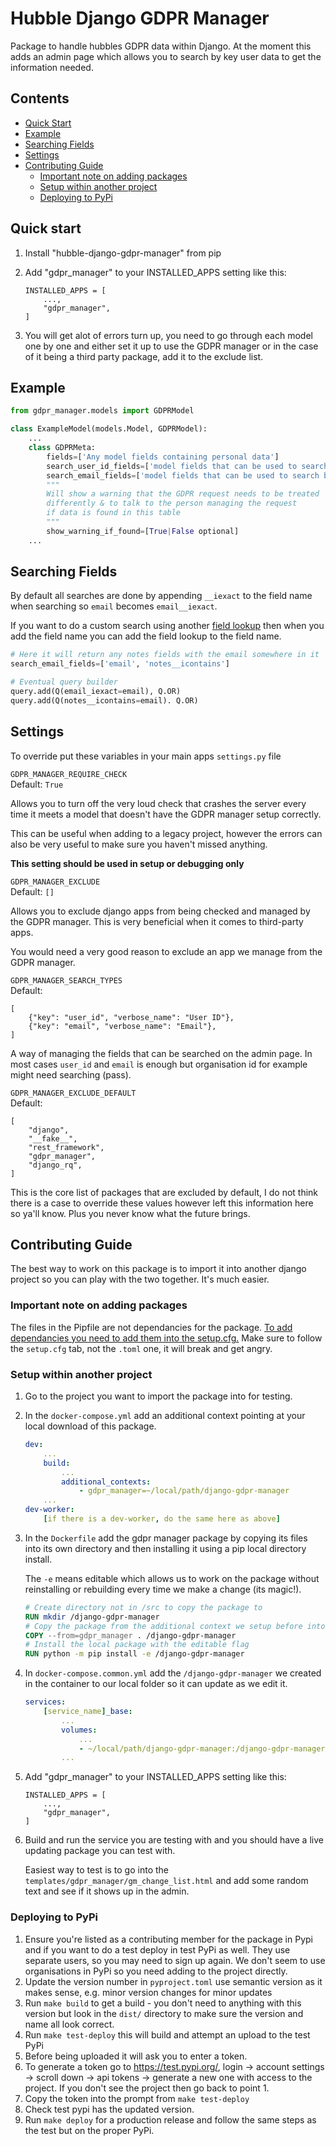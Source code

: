 
Hubble Django GDPR Manager
=====

Package to handle hubbles GDPR data within Django. At the moment this adds an admin page which allows you to search by key user data to get the information needed.

Contents
----
- [Quick Start](#quick-start)
- [Example](#example)
- [Searching Fields](#searching-fields)
- [Settings](#settings)
- [Contributing Guide](#contributing-guide)
    - [Important note on adding packages](#important-note-on-adding-packages)
    - [Setup within another project](#setup-within-another-project)
    - [Deploying to PyPi](#deploying-to-pypi)

Quick start
-----------
1. Install "hubble-django-gdpr-manager" from pip

1. Add "gdpr_manager" to your INSTALLED_APPS setting like this:
    ```
    INSTALLED_APPS = [
        ...,
        "gdpr_manager",
    ]
    ```

2. You will get alot of errors turn up, you need to go through each model one by one and either set it up to use the GDPR manager or in the case of it being a third party package, add it to the exclude list.

Example
-----------
```python
from gdpr_manager.models import GDPRModel

class ExampleModel(models.Model, GDPRModel):
    ...
    class GDPRMeta:
        fields=['Any model fields containing personal data']
        search_user_id_fields=['model fields that can be used to search by User ID']
        search_email_fields=['model fields that can be used to search by Email']
        """
        Will show a warning that the GDPR request needs to be treated
        differently & to talk to the person managing the request
        if data is found in this table
        """
        show_warning_if_found=[True|False optional]
    ...
```

Searching Fields
----------
By default all searches are done by appending `__iexact` to the field name when searching so `email` becomes `email__iexact`.

If you want to do a custom search using another [field lookup](https://docs.djangoproject.com/en/5.1/ref/models/querysets/#field-lookups) then when you add the field name you can add the field lookup to the field name.
```python
# Here it will return any notes fields with the email somewhere in it
search_email_fields=['email', 'notes__icontains']

# Eventual query builder
query.add(Q(email_iexact=email), Q.OR)
query.add(Q(notes__icontains=email). Q.OR)
```

Settings
-----------
To override put these variables in your main apps `settings.py` file

`GDPR_MANAGER_REQUIRE_CHECK` <br>
Default: `True`

Allows you to turn off the very loud check that crashes the server every time it meets a model that doesn't have the GDPR manager setup correctly.

This can be useful when adding to a legacy project, however the errors can also be very useful to make sure you haven't missed anything.

**This setting should be used in setup or debugging only**

`GDPR_MANAGER_EXCLUDE` <br>
Default: `[]`

Allows you to exclude django apps from being checked and managed by the GDPR manager. This is very beneficial when it comes to third-party apps.

You would need a very good reason to exclude an app we manage from the GDPR manager.

`GDPR_MANAGER_SEARCH_TYPES` <br>
Default:
```
[
    {"key": "user_id", "verbose_name": "User ID"},
    {"key": "email", "verbose_name": "Email"},
]
```

A way of managing the fields that can be searched on the admin page. In most cases `user_id` and `email` is enough but organisation id for example might need searching (pass).

`GDPR_MANAGER_EXCLUDE_DEFAULT` <br>
Default:
```
[
    "django",
    "__fake__",
    "rest_framework",
    "gdpr_manager",
    "django_rq",
]
```
This is the core list of packages that are excluded by default, I do not think there is a case to override these values however left this information here so ya'll know. Plus you never know what the future brings.

Contributing Guide
-----------
The best way to work on this package is to import it into another django project so you can play with the two together. It's much easier.

### Important note on adding packages
The files in the Pipfile are not dependancies for the package.
[To add dependancies you need to add them into the setup.cfg.](
https://setuptools.pypa.io/en/latest/userguide/dependency_management.html#declaring-required-dependency)
Make sure to follow the `setup.cfg` tab, not the `.toml` one, it will break and get angry.


### Setup within another project
1. Go to the project you want to import the package into for testing.
2. In the `docker-compose.yml` add an additional context pointing at your local download of this package.
    ```yaml
    dev:
        ...
        build:
            ...
            additional_contexts:
                - gdpr_manager=~/local/path/django-gdpr-manager
        ...
    dev-worker:
        [if there is a dev-worker, do the same here as above]
    ```
3. In the `Dockerfile` add the gdpr manager package by copying its files into its own directory and then installing it using a pip local directory install.

    The `-e` means editable which allows us to work on the package without reinstalling or rebuilding every time we make a change (its magic!).

    ```Dockerfile
    # Create directory not in /src to copy the package to
    RUN mkdir /django-gdpr-manager
    # Copy the package from the additional context we setup before into the container
    COPY --from=gdpr_manager . /django-gdpr-manager
    # Install the local package with the editable flag
    RUN python -m pip install -e /django-gdpr-manager
    ```

4. In `docker-compose.common.yml` add the `/django-gdpr-manager` we created in the container to our local folder so it can update as we edit it.
    ```yaml
    services:
        [service_name]_base:
            ...
            volumes:
                ...
                - ~/local/path/django-gdpr-manager:/django-gdpr-manager
            ...
    ```
5. Add "gdpr_manager" to your INSTALLED_APPS setting like this:
    ```
    INSTALLED_APPS = [
        ...,
        "gdpr_manager",
    ]
    ```
6. Build and run the service you are testing with and you should have a live updating package you can test with.

    Easiest way to test is to go into the `templates/gdpr_manager/gm_change_list.html` and add some random text and see if it shows up in the admin.


### Deploying to PyPi


1. Ensure you're listed as a contributing member for the package in Pypi and if you want to do a test deploy in test PyPi as well. They use separate users, so you may need to sign up again. We don't seem to use organisations in PyPi so you need adding to the project directly.
2. Update the version number in `pyproject.toml` use semantic version as it makes sense, e.g. minor version changes for minor updates
3. Run `make build` to get a build - you don't need to anything with this version but look in the `dist/` directory to make sure the version and name all look correct.
4. Run `make test-deploy` this will build and attempt an upload to the test PyPi
 1. Before being uploaded it will ask you to enter a token.
 2. To generate a token go to https://test.pypi.org/, login -> account settings -> scroll down -> api tokens -> generate a new one with access to the project. If you don't see the project then go back to point 1.
 3. Copy the token into the prompt from `make test-deploy`
 4. Check test pypi has the updated version.
5. Run `make deploy` for a production release and follow the same steps as the test but on the proper PyPi.
